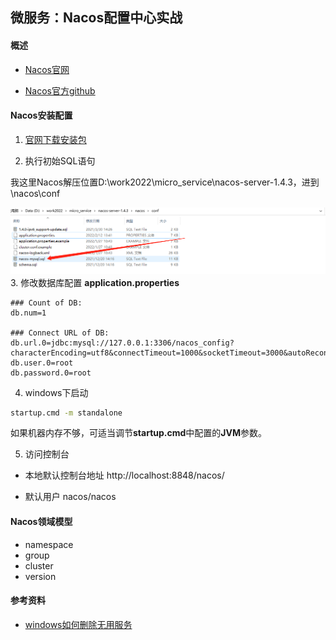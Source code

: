 ## 微服务：Nacos配置中心实战

#### 概述

- [Nacos官网](https://nacos.io/zh-cn/docs/what-is-nacos.html)

- [Nacos官方github](https://github.com/alibaba/nacos)

#### Nacos安装配置

1. [官网下载安装包](https://nacos.io/zh-cn/docs/quick-start.html)

2. 执行初始SQL语句

我这里Nacos解压位置D:\work2022\micro_service\nacos-server-1.4.3，进到\nacos\conf

![image-20220212140120250](/docs/springcloud/img/image-20220212140120250.png)3. 修改数据库配置 **application.properties**

```properties
### Count of DB:
db.num=1

### Connect URL of DB:
db.url.0=jdbc:mysql://127.0.0.1:3306/nacos_config?characterEncoding=utf8&connectTimeout=1000&socketTimeout=3000&autoReconnect=true&useUnicode=true&useSSL=false&serverTimezone=UTC
db.user.0=root
db.password.0=root
```

4. windows下启动 

```bash
startup.cmd -m standalone
```

如果机器内存不够，可适当调节**startup.cmd**中配置的**JVM**参数。

5. 访问控制台

- 本地默认控制台地址  http://localhost:8848/nacos/

- 默认用户 nacos/nacos



#### Nacos领域模型

- namespace
- group
- cluster
- version









#### 参考资料

- [windows如何删除无用服务](https://blog.csdn.net/gaoxin_gx/article/details/89639867)

